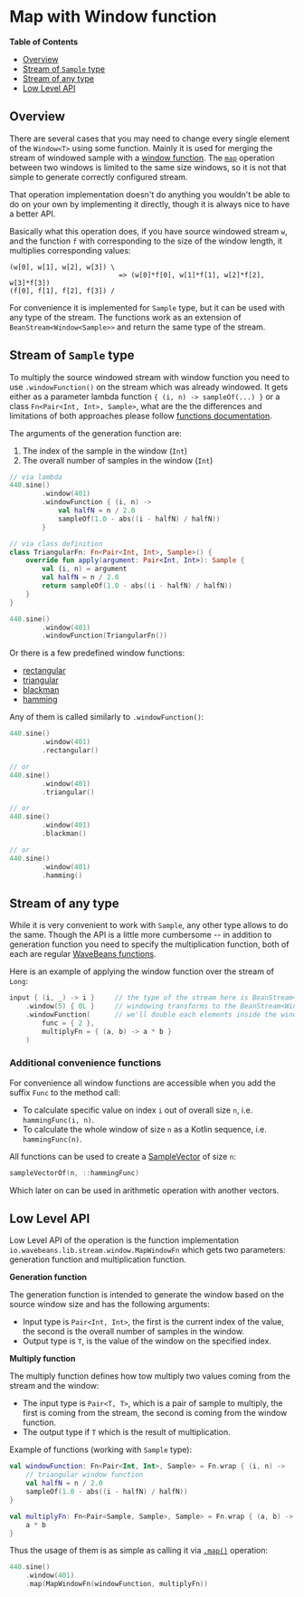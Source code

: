 # Map with Window function

<!-- START doctoc generated TOC please keep comment here to allow auto update -->
<!-- DON'T EDIT THIS SECTION, INSTEAD RE-RUN doctoc TO UPDATE -->
**Table of Contents**

- [Overview](#overview)
- [Stream of `Sample` type](#stream-of-sample-type)
- [Stream of any type](#stream-of-any-type)
- [Low Level API](#low-level-api)

<!-- END doctoc generated TOC please keep comment here to allow auto update -->

## Overview

There are several cases that you may need to change every single element of the `Window<T>` using some function. Mainly it is used for merging the stream of windowed sample with a [window function](https://en.wikipedia.org/wiki/Window_function). The [`map`](map-operation.md) operation between two windows is limited to the same size windows, so it is not that simple to generate correctly configured stream. 

That operation implementation doesn't do anything you wouldn't be able to do on your own by implementing it directly, though it is always nice to have a better API.

Basically what this operation does, if you have source windowed stream `w`, and the function `f` with corresponding to the size of the window length, it multiplies corresponding values:

```text
(w[0], w[1], w[2], w[3]) \
                           => (w[0]*f[0], w[1]*f[1], w[2]*f[2], w[3]*f[3])
(f[0], f[1], f[2], f[3]) /
``` 

For convenience it is implemented for `Sample` type, but it can be used with any type of the stream. The functions work as an extension of `BeanStream<Window<Sample>>` and return the same type of the stream.

## Stream of `Sample` type

To multiply the source windowed stream with window function you need to use `.windowFunction()` on the stream which was already windowed. It gets either as a parameter lambda function `{ (i, n) -> sampleOf(...) }` or a class `Fn<Pair<Int, Int>, Sample>`, what are the the differences and limitations of both approaches please follow [functions documentation](../functions.md).

The arguments of the generation function are:
1. The index of the sample in the window (`Int`)
2. The overall number of samples in the window (`Int`) 

```kotlin
// via lambda
440.sine()
        .window(401)
        .windowFunction { (i, n) ->
            val halfN = n / 2.0
            sampleOf(1.0 - abs((i - halfN) / halfN))
        }

// via class definition
class TriangularFn: Fn<Pair<Int, Int>, Sample>() {
    override fun apply(argument: Pair<Int, Int>): Sample {
        val (i, n) = argument
        val halfN = n / 2.0
        return sampleOf(1.0 - abs((i - halfN) / halfN))
    }
}

440.sine()
        .window(401)
        .windowFunction(TriangularFn())
```

Or there is a few predefined window functions:

* [rectangular](https://en.wikipedia.org/wiki/Window_function#Rectangular_window)
* [triangular](https://en.wikipedia.org/wiki/Window_function#Triangular_window)
* [blackman](https://en.wikipedia.org/wiki/Window_function#Blackman_window)
* [hamming](https://en.wikipedia.org/wiki/Window_function#Hann_and_Hamming_windows)

Any of them is called similarly to `.windowFunction()`:

```kotlin
440.sine()
        .window(401)
        .rectangular()

// or 
440.sine()
        .window(401)
        .triangular()

// or 
440.sine()
        .window(401)
        .blackman()

// or 
440.sine()
        .window(401)
        .hamming()
```

## Stream of any type

While it is very convenient to work with `Sample`, any other type allows to do the same. Though the API is a little more cumbersome -- in addition to generation function you need to specify the multiplication function, both of each are regular [WaveBeans functions](../functions.md).

Here is an example of applying the window function over the stream of `Long`:

```kotlin
input { (i, _) -> i }     // the type of the stream here is BeanStream<Long>
    .window(5) { 0L }     // windowing transforms to the BeanStream<Window<Long>> 
    .windowFunction(      // we'll double each elements inside the window
        func = { 2 },
        multiplyFn = { (a, b) -> a * b }
    )
``` 

### Additional convenience functions

For convenience all window functions are accessible when you add the suffix `Func` to the method call:

* To calculate specific value on index `i` out of overall size `n`, i.e. `hammingFunc(i, n)`.
* To calculate the whole window of size `n` as a Kotlin sequence, i.e. `hammingFunc(n)`. 

All functions can be used to create a [SampleVector](../readme.md#samplevector) of size `n`:

```kotlin
sampleVectorOf(n, ::hammingFunc)
```

Which later on can be used in arithmetic operation with another vectors.

## Low Level API

Low Level API of the operation is the function implementation `io.wavebeans.lib.stream.window.MapWindowFn` which gets two parameters: generation function and multiplication function.

**Generation function**

The generation function is intended to generate the window based on the source window size and has the following arguments:
 * Input type is `Pair<Int, Int>`, the first is the current index of the value, the second is the overall number of samples in the window.
 * Output type is `T`, is the value of the window on the specified index.

**Multiply function**

The multiply function defines how tow multiply two values coming from the stream and the window:
 * The input type is `Pair<T, T>`, which is a pair of sample to multiply, the first is coming from the stream, the second is coming from the window function.
 * The output type if `T` which is the result of multiplication.

Example of functions (working with `Sample` type):

```kotlin
val windowFunction: Fn<Pair<Int, Int>, Sample> = Fn.wrap { (i, n) ->
    // triangular window function
    val halfN = n / 2.0
    sampleOf(1.0 - abs((i - halfN) / halfN))
}

val multiplyFn: Fn<Pair<Sample, Sample>, Sample> = Fn.wrap { (a, b) ->
    a * b
}
```

Thus the usage of them is as simple as calling it via [`.map()`](map-operation.md) operation: 

```kotlin
440.sine()
    .window(401)
    .map(MapWindowFn(windowFunction, multiplyFn))
```
